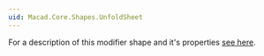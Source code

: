 ```yaml
---
uid: Macad.Core.Shapes.UnfoldSheet
---
```

For a description of this modifier shape and it's properties [see here](xref:87d3ecca-434c-474d-befd-47f1bb83370e).